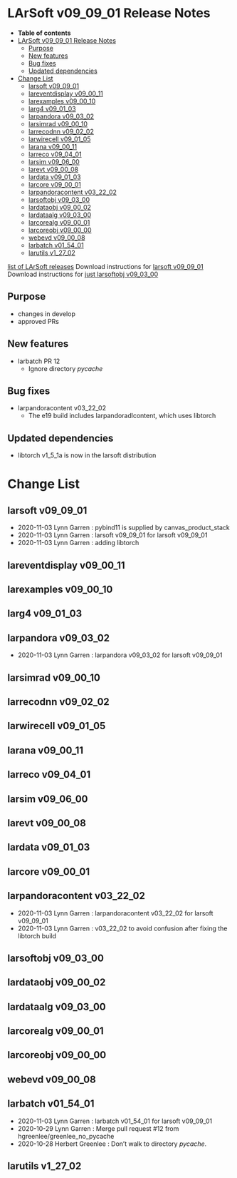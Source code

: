 LArSoft v09_09_01 Release Notes
======================================================================

-   **Table of contents**
-   [LArSoft v09_09_01 Release Notes](#LArSoft-v09_09_01-Release-Notes)
    -   [Purpose](#Purpose)
    -   [New features](#New-features)
    -   [Bug fixes](#Bug-fixes)
    -   [Updated dependencies](#Updated-dependencies)
-   [Change List](#Change-List)
    -   [larsoft v09_09_01](#larsoft-v09_09_01)
    -   [lareventdisplay v09_00_11](#lareventdisplay-v09_00_11)
    -   [larexamples v09_00_10](#larexamples-v09_00_10)
    -   [larg4 v09_01_03](#larg4-v09_01_03)
    -   [larpandora v09_03_02](#larpandora-v09_03_02)
    -   [larsimrad v09_00_10](#larsimrad-v09_00_10)
    -   [larrecodnn v09_02_02](#larrecodnn-v09_02_02)
    -   [larwirecell v09_01_05](#larwirecell-v09_01_05)
    -   [larana v09_00_11](#larana-v09_00_11)
    -   [larreco v09_04_01](#larreco-v09_04_01)
    -   [larsim v09_06_00](#larsim-v09_06_00)
    -   [larevt v09_00_08](#larevt-v09_00_08)
    -   [lardata v09_01_03](#lardata-v09_01_03)
    -   [larcore v09_00_01](#larcore-v09_00_01)
    -   [larpandoracontent v03_22_02](#larpandoracontent-v03_22_02)
    -   [larsoftobj v09_03_00](#larsoftobj-v09_03_00)
    -   [lardataobj v09_00_02](#lardataobj-v09_00_02)
    -   [lardataalg v09_03_00](#lardataalg-v09_03_00)
    -   [larcorealg v09_00_01](#larcorealg-v09_00_01)
    -   [larcoreobj v09_00_00](#larcoreobj-v09_00_00)
    -   [webevd v09_00_08](#webevd-v09_00_08)
    -   [larbatch v01_54_01](#larbatch-v01_54_01)
    -   [larutils v1_27_02](#larutils-v1_27_02)

[list of LArSoft releases](LArSoft_release_list)
Download instructions for [larsoft v09_09_01](http://scisoft.fnal.gov/scisoft/bundles/larsoft/v09_09_01/larsoft-v09_09_01.html)
Download instructions for [just larsoftobj v09_03_00](http://scisoft.fnal.gov/scisoft/bundles/larsoftobj/v09_03_00/larsoftobj-v09_03_00.html)

Purpose
--------------------

-   changes in develop
-   approved PRs

New features
------------------------------

-   larbatch PR 12
    -   Ignore directory *pycache*

Bug fixes
------------------------

-   larpandoracontent v03_22_02
    -   The e19 build includes larpandoradlcontent, which uses libtorch

Updated dependencies
----------------------------------------------

-   libtorch v1_5_1a is now in the larsoft distribution

Change List
============================

larsoft v09_09_01
------------------------------------------

-   2020-11-03 Lynn Garren : pybind11 is supplied by canvas_product_stack
-   2020-11-03 Lynn Garren : larsoft v09_09_01 for larsoft v09_09_01
-   2020-11-03 Lynn Garren : adding libtorch

lareventdisplay v09_00_11
----------------------------------------------------------

larexamples v09_00_10
--------------------------------------------------

larg4 v09_01_03
--------------------------------------

larpandora v09_03_02
------------------------------------------------

-   2020-11-03 Lynn Garren : larpandora v09_03_02 for larsoft v09_09_01

larsimrad v09_00_10
----------------------------------------------

larrecodnn v09_02_02
------------------------------------------------

larwirecell v09_01_05
--------------------------------------------------

larana v09_00_11
----------------------------------------

larreco v09_04_01
------------------------------------------

larsim v09_06_00
----------------------------------------

larevt v09_00_08
----------------------------------------

lardata v09_01_03
------------------------------------------

larcore v09_00_01
------------------------------------------

larpandoracontent v03_22_02
--------------------------------------------------------------

-   2020-11-03 Lynn Garren : larpandoracontent v03_22_02 for larsoft v09_09_01
-   2020-11-03 Lynn Garren : v03_22_02 to avoid confusion after fixing the libtorch build

larsoftobj v09_03_00
------------------------------------------------

lardataobj v09_00_02
------------------------------------------------

lardataalg v09_03_00
------------------------------------------------

larcorealg v09_00_01
------------------------------------------------

larcoreobj v09_00_00
------------------------------------------------

webevd v09_00_08
----------------------------------------

larbatch v01_54_01
--------------------------------------------

-   2020-11-03 Lynn Garren : larbatch v01_54_01 for larsoft v09_09_01
-   2020-10-29 Lynn Garren : Merge pull request \#12 from hgreenlee/greenlee_no_pycache
-   2020-10-28 Herbert Greenlee : Don’t walk to directory *pycache*.

larutils v1_27_02
------------------------------------------
